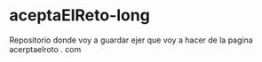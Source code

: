 # aceptaElReto-long
 Repositorio donde voy a guardar ejer que voy a hacer de la pagina acerptaelroto . com
